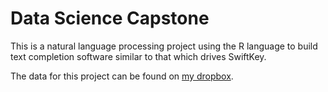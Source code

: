 # Data Science Capstone

This is a natural language processing project using the R language to build text completion software similar to that which drives SwiftKey.

The data for this project can be found on [my dropbox](https://www.dropbox.com/s/cdj4dzejwge7rvv/Coursera-SwiftKey.zip?dl=0).
